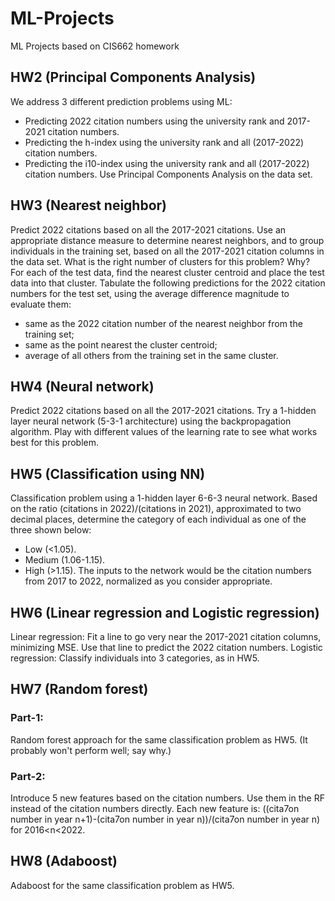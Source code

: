# ML-Projects
ML Projects based on CIS662 homework

## HW2 (Principal Components Analysis)
We address 3 different prediction problems using ML:
* Predicting 2022 citation numbers using the university rank and 2017-2021 citation numbers.
* Predicting the h-index using the university rank and all (2017-2022) citation numbers.
* Predicting the i10-index using the university rank and all (2017-2022) citation numbers.
Use Principal Components Analysis on the data set.

## HW3 (Nearest neighbor)
Predict 2022 citations based on all the 2017-2021 citations. Use an appropriate distance measure to determine nearest neighbors, and to group individuals in the training set, based on all the 2017-2021 citation columns in the data set.
What is the right number of clusters for this problem? Why?
For each of the test data, find the nearest cluster centroid and place the test data into that cluster. Tabulate the following predictions for the 2022 citation numbers for the test set, using the average difference magnitude to evaluate them:
* same as the 2022 citation number of the nearest neighbor from the training set;
* same as the point nearest the cluster centroid;
* average of all others from the training set in the same cluster.

## HW4 (Neural network)
Predict 2022 citations based on all the 2017-2021 citations. Try a 1-hidden layer neural network (5-3-1 architecture) using the backpropagation algorithm.
Play with different values of the learning rate to see what works best for this problem.

## HW5 (Classification using NN)
Classification problem using a 1-hidden layer 6-6-3 neural network.
Based on the ratio (citations in 2022)/(citations in 2021), approximated to two decimal places, determine the category of each individual as one of the three shown below:
* Low (<1.05).
* Medium (1.06-1.15).
* High (>1.15).
The inputs to the network would be the citation numbers from 2017 to 2022, normalized as you consider appropriate.

## HW6 (Linear regression and Logistic regression)
Linear regression: Fit a line to go very near the 2017-2021 citation columns, minimizing MSE. Use that line to predict the 2022 citation numbers.
Logistic regression: Classify individuals into 3 categories, as in HW5.

## HW7 (Random forest)
### Part-1:
Random forest approach for the same classification problem as HW5.
(It probably won't perform well; say why.)
### Part-2:
Introduce 5 new features based on the citation numbers. Use them in the RF instead of the citation numbers directly.
Each new feature is:
((cita7on number in year n+1)-(cita7on number in year n))/(cita7on number in year n) for 2016<n<2022.

## HW8 (Adaboost)
Adaboost for the same classification problem as HW5.

